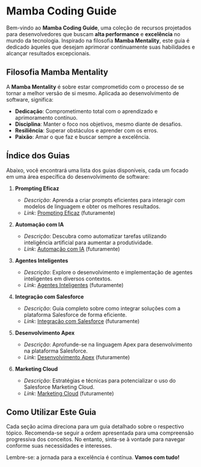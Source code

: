 # Mamba Coding Guide

Bem-vindo ao **Mamba Coding Guide**, uma coleção de recursos projetados para desenvolvedores que buscam **alta performance** e **excelência** no mundo da tecnologia. Inspirado na filosofia **Mamba Mentality**, este guia é dedicado àqueles que desejam aprimorar continuamente suas habilidades e alcançar resultados excepcionais.

## Filosofia Mamba Mentality

A **Mamba Mentality** é sobre estar comprometido com o processo de se tornar a melhor versão de si mesmo. Aplicada ao desenvolvimento de software, significa:

- **Dedicação**: Comprometimento total com o aprendizado e aprimoramento contínuo.
- **Disciplina**: Manter o foco nos objetivos, mesmo diante de desafios.
- **Resiliência**: Superar obstáculos e aprender com os erros.
- **Paixão**: Amar o que faz e buscar sempre a excelência.

## Índice dos Guias

Abaixo, você encontrará uma lista dos guias disponíveis, cada um focado em uma área específica do desenvolvimento de software:

1. **Prompting Eficaz**
   - *Descrição*: Aprenda a criar prompts eficientes para interagir com modelos de linguagem e obter os melhores resultados.
   - *Link*: [Prompting Eficaz](https://mambadev.io/prompting) (futuramente)

2. **Automação com IA**
   - *Descrição*: Descubra como automatizar tarefas utilizando inteligência artificial para aumentar a produtividade.
   - *Link*: [Automação com IA](https://mambadev.io/automation) (futuramente)

3. **Agentes Inteligentes**
   - *Descrição*: Explore o desenvolvimento e implementação de agentes inteligentes em diversos contextos.
   - *Link*: [Agentes Inteligentes](https://mambadev.io/agents) (futuramente)

4. **Integração com Salesforce**
   - *Descrição*: Guia completo sobre como integrar soluções com a plataforma Salesforce de forma eficiente.
   - *Link*: [Integração com Salesforce](https://mambadev.io/salesforce) (futuramente)

5. **Desenvolvimento Apex**
   - *Descrição*: Aprofunde-se na linguagem Apex para desenvolvimento na plataforma Salesforce.
   - *Link*: [Desenvolvimento Apex](https://mambadev.io/apex) (futuramente)

6. **Marketing Cloud**
   - *Descrição*: Estratégias e técnicas para potencializar o uso do Salesforce Marketing Cloud.
   - *Link*: [Marketing Cloud](https://mambadev.io/marketingcloud) (futuramente)

## Como Utilizar Este Guia

Cada seção acima direciona para um guia detalhado sobre o respectivo tópico. Recomenda-se seguir a ordem apresentada para uma compreensão progressiva dos conceitos. No entanto, sinta-se à vontade para navegar conforme suas necessidades e interesses.

Lembre-se: a jornada para a excelência é contínua. **Vamos com tudo!**
